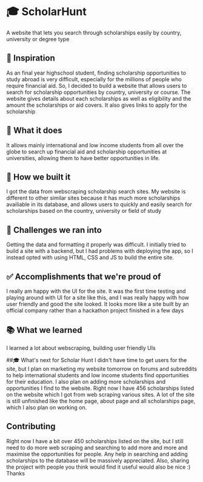 # 🎓 ScholarHunt
A website that lets you search through scholarships easily by country, university or degree type

## 🧠 Inspiration
As an final year highschool student, finding scholarship opportunities to study abroad is very difficult, especially for the millions of people who require financial aid. So, I decided to build a website that allows users to search for scholarship opportunities by country, university or course. The website gives details about each scholarships as well as eligibility and the amount the scholarships or aid covers. It also gives links to apply for the scholarship

## 📌 What it does
It allows mainly international and low income students from all over the globe to search up financial aid and scholarship opportunities at universities, allowing them to have better opportunities in life.

## 📕 How we built it
I got the data from webscraping scholarship search sites. My website is different to other similar sites because it has much more scholarships availiable in its database, and allows users to quickly and easily search for scholarships based on the country, university or field of study

## 📝 Challenges we ran into
Getting the data and formatting it properly was difficult. I initially tried to build a site with a backend, but I had problems with deploying the app, so I instead opted with using HTML, CSS and JS to build the entire site.

## ✅ Accomplishments that we're proud of
I really am happy with the UI for the site. It was the first time testing and playing around with UI for a site like this, and I was really happy with how user friendly and good the site looked. It looks more like a site built by an official company rather than a hackathon project finished in a few days

## 📚 What we learned
I learned a lot about webscraping, building user friendly UIs

##🎓 What's next for Scholar Hunt
I didn't have time to get users for the site, but I plan on marketing my website tomorrow on forums and subreddits to help international students and low income students find opportunities for their education. I also plan on adding more scholarships and opportunities I find to the website. Right now I have 456 scholarships listed on the website which I got from web scraping various sites. A lot of the site is still unfinished like the home page, about page and all scholarships page, which I also plan on working on.

## Contributing
Right now I have a bit over 450 scholarships listed on the site, but I still need to do more web scraping and searching to add more and more and maximise the opportunities for people. Any help in searching and adding scholarships to the database will be massively appreciated.
Also, sharing the project with people you think would find it useful would also be nice :)
Thanks
